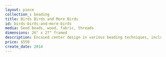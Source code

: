 ```yaml
---
layout: piece
collection_: beading
title: Birds Birds and More Birds
id: birds-birds-and-more-birds
media: Seed beads, wood, fabric, threads
dimensions: 26" x 27" framed
description: Encased center design in various beading techniques, including peyote stitch, with inlaid cut fabric appliqued, bird strips, plus wooden birds, quilted and smocked fabric in matted glassed maple frame two inches in depth.
price: $550
create_date: 2014
---
```

